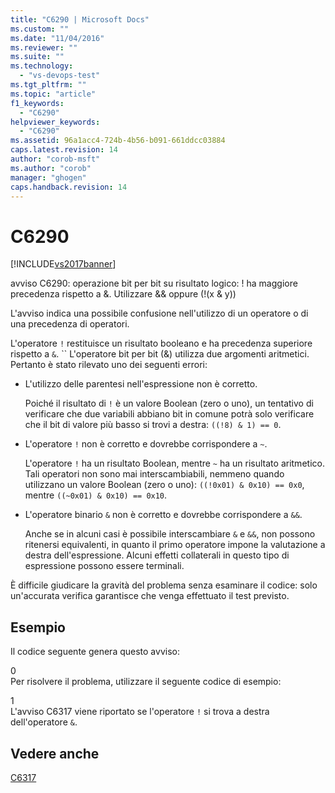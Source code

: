```yaml
---
title: "C6290 | Microsoft Docs"
ms.custom: ""
ms.date: "11/04/2016"
ms.reviewer: ""
ms.suite: ""
ms.technology: 
  - "vs-devops-test"
ms.tgt_pltfrm: ""
ms.topic: "article"
f1_keywords: 
  - "C6290"
helpviewer_keywords: 
  - "C6290"
ms.assetid: 96a1acc4-724b-4b56-b091-661ddcc03884
caps.latest.revision: 14
author: "corob-msft"
ms.author: "corob"
manager: "ghogen"
caps.handback.revision: 14
---
```

# C6290
[!INCLUDE[vs2017banner](../code-quality/includes/vs2017banner.md)]

avviso C6290: operazione bit per bit su risultato logico: \! ha maggiore precedenza rispetto a &.  Utilizzare && oppure \(\!\(x & y\)\)  
  
 L'avviso indica una possibile confusione nell'utilizzo di un operatore o di una precedenza di operatori.  
  
 L'operatore `!` restituisce un risultato booleano e ha precedenza superiore rispetto a `&`. `` L'operatore bit per bit \(&\) utilizza due argomenti aritmetici.  Pertanto è stato rilevato uno dei seguenti errori:  
  
-   L'utilizzo delle parentesi nell'espressione non è corretto.  
  
     Poiché il risultato di `!` è un valore Boolean \(zero o uno\), un tentativo di verificare che due variabili abbiano bit in comune potrà solo verificare che il bit di valore più basso si trovi a destra: `((!8) & 1) == 0`.  
  
-   L'operatore `!` non è corretto e dovrebbe corrispondere a `~`.  
  
     L'operatore `!` ha un risultato Boolean, mentre `~` ha un risultato aritmetico.  Tali operatori non sono mai interscambiabili, nemmeno quando utilizzano un valore Boolean \(zero o uno\): `((!0x01) & 0x10) == 0x0`, mentre `((~0x01) & 0x10) == 0x10`.  
  
-   L'operatore binario `&` non è corretto e dovrebbe corrispondere a `&&`.  
  
     Anche se in alcuni casi è possibile interscambiare `&` e `&&`, non possono ritenersi equivalenti, in quanto il primo operatore impone la valutazione a destra dell'espressione.  Alcuni effetti collaterali in questo tipo di espressione possono essere terminali.  
  
 È difficile giudicare la gravità del problema senza esaminare il codice:  solo un'accurata verifica garantisce che venga effettuato il test previsto.  
  
## Esempio  
 Il codice seguente genera questo avviso:  
  
<CodeContentPlaceHolder>0</CodeContentPlaceHolder>  
 Per risolvere il problema, utilizzare il seguente codice di esempio:  
  
<CodeContentPlaceHolder>1</CodeContentPlaceHolder>  
 L'avviso C6317 viene riportato se l'operatore `!` si trova a destra dell'operatore `&`.  
  
## Vedere anche  
 [C6317](../code-quality/c6317.md)